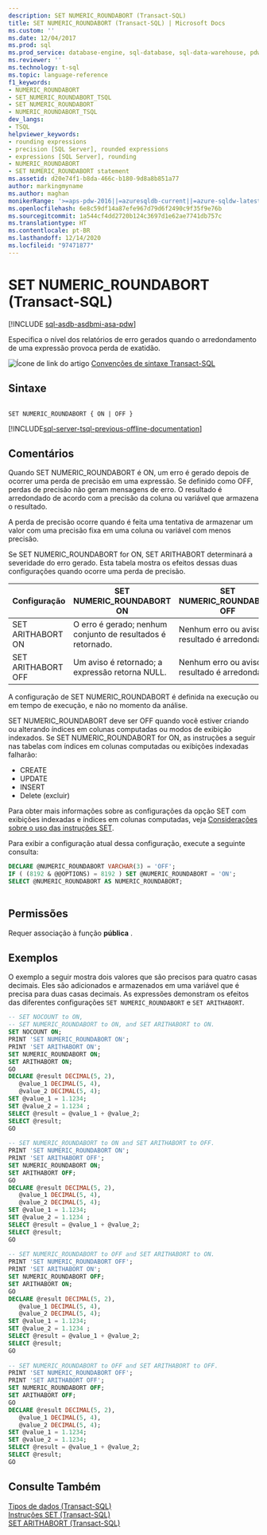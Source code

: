 ```yaml
---
description: SET NUMERIC_ROUNDABORT (Transact-SQL)
title: SET NUMERIC_ROUNDABORT (Transact-SQL) | Microsoft Docs
ms.custom: ''
ms.date: 12/04/2017
ms.prod: sql
ms.prod_service: database-engine, sql-database, sql-data-warehouse, pdw
ms.reviewer: ''
ms.technology: t-sql
ms.topic: language-reference
f1_keywords:
- NUMERIC_ROUNDABORT
- SET_NUMERIC_ROUNDABORT_TSQL
- SET NUMERIC_ROUNDABORT
- NUMERIC_ROUNDABORT_TSQL
dev_langs:
- TSQL
helpviewer_keywords:
- rounding expressions
- precision [SQL Server], rounded expressions
- expressions [SQL Server], rounding
- NUMERIC_ROUNDABORT
- SET NUMERIC_ROUNDABORT statement
ms.assetid: d20e74f1-b8da-466c-b180-9d8a8b851a77
author: markingmyname
ms.author: maghan
monikerRange: '>=aps-pdw-2016||=azuresqldb-current||=azure-sqldw-latest||>=sql-server-2016||>=sql-server-linux-2017||=azuresqldb-mi-current'
ms.openlocfilehash: 6e8c59df14a87efe967d79d6f2490c9f35f9e76b
ms.sourcegitcommit: 1a544cf4dd2720b124c3697d1e62ae7741db757c
ms.translationtype: HT
ms.contentlocale: pt-BR
ms.lasthandoff: 12/14/2020
ms.locfileid: "97471877"
---
```

# <a name="set-numeric_roundabort-transact-sql"></a>SET NUMERIC_ROUNDABORT (Transact-SQL)
[!INCLUDE [sql-asdb-asdbmi-asa-pdw](../../includes/applies-to-version/sql-asdb-asdbmi-asa-pdw.md)]

Especifica o nível dos relatórios de erro gerados quando o arredondamento de uma expressão provoca perda de exatidão.  
  
![Ícone de link do artigo](../../database-engine/configure-windows/media/topic-link.gif "Ícone de link do artigo") [Convenções de sintaxe Transact-SQL](../../t-sql/language-elements/transact-sql-syntax-conventions-transact-sql.md)  

## <a name="syntax"></a>Sintaxe

```syntaxsql

SET NUMERIC_ROUNDABORT { ON | OFF }
```
  
[!INCLUDE[sql-server-tsql-previous-offline-documentation](../../includes/sql-server-tsql-previous-offline-documentation.md)]

## <a name="remarks"></a>Comentários
Quando SET NUMERIC_ROUNDABORT é ON, um erro é gerado depois de ocorrer uma perda de precisão em uma expressão. Se definido como OFF, perdas de precisão não geram mensagens de erro. O resultado é arredondado de acordo com a precisão da coluna ou variável que armazena o resultado.  
  
A perda de precisão ocorre quando é feita uma tentativa de armazenar um valor com uma precisão fixa em uma coluna ou variável com menos precisão.  
  
Se SET NUMERIC_ROUNDABORT for ON, SET ARITHABORT determinará a severidade do erro gerado. Esta tabela mostra os efeitos dessas duas configurações quando ocorre uma perda de precisão.  
  
|Configuração|SET NUMERIC_ROUNDABORT ON|SET NUMERIC_ROUNDABORT OFF|
|-------------|--------------------------------|---------------------------------|
|SET ARITHABORT ON|O erro é gerado; nenhum conjunto de resultados é retornado.|Nenhum erro ou aviso; o resultado é arredondado.|  
|SET ARITHABORT OFF|Um aviso é retornado; a expressão retorna NULL.|Nenhum erro ou aviso; o resultado é arredondado.|  

A configuração de SET NUMERIC_ROUNDABORT é definida na execução ou em tempo de execução, e não no momento da análise.

SET NUMERIC_ROUNDABORT deve ser OFF quando você estiver criando ou alterando índices em colunas computadas ou modos de exibição indexados. Se SET NUMERIC_ROUNDABORT for ON, as instruções a seguir nas tabelas com índices em colunas computadas ou exibições indexadas falharão:

- CREATE 
- UPDATE 
- INSERT 
- Delete (excluir) 

Para obter mais informações sobre as configurações da opção SET com exibições indexadas e índices em colunas computadas, veja [Considerações sobre o uso das instruções SET](../../t-sql/statements/set-statements-transact-sql.md#considerations-when-you-use-the-set-statements).
  
Para exibir a configuração atual dessa configuração, execute a seguinte consulta:
  
```sql
DECLARE @NUMERIC_ROUNDABORT VARCHAR(3) = 'OFF';  
IF ( (8192 & @@OPTIONS) = 8192 ) SET @NUMERIC_ROUNDABORT = 'ON';  
SELECT @NUMERIC_ROUNDABORT AS NUMERIC_ROUNDABORT;  
  
```  
  
## <a name="permissions"></a>Permissões  
Requer associação à função **pública** .  
  
## <a name="examples"></a>Exemplos  
O exemplo a seguir mostra dois valores que são precisos para quatro casas decimais. Eles são adicionados e armazenados em uma variável que é precisa para duas casas decimais. As expressões demonstram os efeitos das diferentes configurações `SET NUMERIC_ROUNDABORT` e `SET ARITHABORT`.  
  
```sql
-- SET NOCOUNT to ON,   
-- SET NUMERIC_ROUNDABORT to ON, and SET ARITHABORT to ON.  
SET NOCOUNT ON;  
PRINT 'SET NUMERIC_ROUNDABORT ON';  
PRINT 'SET ARITHABORT ON';  
SET NUMERIC_ROUNDABORT ON;  
SET ARITHABORT ON;  
GO  
DECLARE @result DECIMAL(5, 2),  
   @value_1 DECIMAL(5, 4),   
   @value_2 DECIMAL(5, 4);  
SET @value_1 = 1.1234;  
SET @value_2 = 1.1234 ;  
SELECT @result = @value_1 + @value_2;  
SELECT @result;  
GO  
  
-- SET NUMERIC_ROUNDABORT to ON and SET ARITHABORT to OFF.  
PRINT 'SET NUMERIC_ROUNDABORT ON';  
PRINT 'SET ARITHABORT OFF';  
SET NUMERIC_ROUNDABORT ON;  
SET ARITHABORT OFF;  
GO  
DECLARE @result DECIMAL(5, 2),  
   @value_1 DECIMAL(5, 4),   
   @value_2 DECIMAL(5, 4);  
SET @value_1 = 1.1234;  
SET @value_2 = 1.1234 ;  
SELECT @result = @value_1 + @value_2;  
SELECT @result;  
GO  
  
-- SET NUMERIC_ROUNDABORT to OFF and SET ARITHABORT to ON.  
PRINT 'SET NUMERIC_ROUNDABORT OFF';  
PRINT 'SET ARITHABORT ON';  
SET NUMERIC_ROUNDABORT OFF;  
SET ARITHABORT ON;  
GO  
DECLARE @result DECIMAL(5, 2),  
   @value_1 DECIMAL(5, 4),   
   @value_2 DECIMAL(5, 4);  
SET @value_1 = 1.1234;  
SET @value_2 = 1.1234 ;  
SELECT @result = @value_1 + @value_2;  
SELECT @result;  
GO  
  
-- SET NUMERIC_ROUNDABORT to OFF and SET ARITHABORT to OFF.  
PRINT 'SET NUMERIC_ROUNDABORT OFF';  
PRINT 'SET ARITHABORT OFF';  
SET NUMERIC_ROUNDABORT OFF;  
SET ARITHABORT OFF;  
GO  
DECLARE @result DECIMAL(5, 2),  
   @value_1 DECIMAL(5, 4),   
   @value_2 DECIMAL(5, 4);  
SET @value_1 = 1.1234;  
SET @value_2 = 1.1234;  
SELECT @result = @value_1 + @value_2;  
SELECT @result;  
GO  
```  
  
## <a name="see-also"></a>Consulte Também  
[Tipos de dados &#40;Transact-SQL&#41;](../../t-sql/data-types/data-types-transact-sql.md)   
[Instruções SET &#40;Transact-SQL&#41;](../../t-sql/statements/set-statements-transact-sql.md)   
[SET ARITHABORT &#40;Transact-SQL&#41;](../../t-sql/statements/set-arithabort-transact-sql.md)  
  
  

